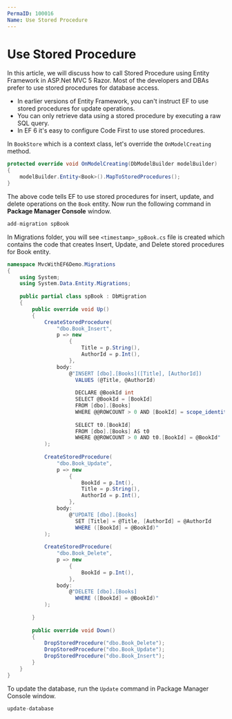 ```yaml
---
PermaID: 100016
Name: Use Stored Procedure
---
```


# Use Stored Procedure

In this article, we will discuss how to call Stored Procedure using Entity Framework in ASP.Net MVC 5 Razor. Most of the developers and DBAs prefer to use stored procedures for database access. 

 - In earlier versions of Entity Framework, you can't instruct EF to use stored procedures for update operations. 
 - You can only retrieve data using a stored procedure by executing a raw SQL query. 
 - In EF 6 it's easy to configure Code First to use stored procedures.

In `BookStore` which is a context class, let's override the `OnModelCreating` method.

```csharp
protected override void OnModelCreating(DbModelBuilder modelBuilder)
{
    modelBuilder.Entity<Book>().MapToStoredProcedures();
}
```

The above code tells EF to use stored procedures for insert, update, and delete operations on the `Book` entity. Now run the following command in **Package Manager Console** window.

```csharp
add-migration spBook
```

In Migrations folder, you will see `<timestamp>_spBook.cs` file is created which contains the code that creates Insert, Update, and Delete stored procedures for Book entity.

```csharp
namespace MvcWithEF6Demo.Migrations
{
    using System;
    using System.Data.Entity.Migrations;
    
    public partial class spBook : DbMigration
    {
        public override void Up()
        {
            CreateStoredProcedure(
                "dbo.Book_Insert",
                p => new
                    {
                        Title = p.String(),
                        AuthorId = p.Int(),
                    },
                body:
                    @"INSERT [dbo].[Books]([Title], [AuthorId])
                      VALUES (@Title, @AuthorId)
                      
                      DECLARE @BookId int
                      SELECT @BookId = [BookId]
                      FROM [dbo].[Books]
                      WHERE @@ROWCOUNT > 0 AND [BookId] = scope_identity()
                      
                      SELECT t0.[BookId]
                      FROM [dbo].[Books] AS t0
                      WHERE @@ROWCOUNT > 0 AND t0.[BookId] = @BookId"
            );
            
            CreateStoredProcedure(
                "dbo.Book_Update",
                p => new
                    {
                        BookId = p.Int(),
                        Title = p.String(),
                        AuthorId = p.Int(),
                    },
                body:
                    @"UPDATE [dbo].[Books]
                      SET [Title] = @Title, [AuthorId] = @AuthorId
                      WHERE ([BookId] = @BookId)"
            );
            
            CreateStoredProcedure(
                "dbo.Book_Delete",
                p => new
                    {
                        BookId = p.Int(),
                    },
                body:
                    @"DELETE [dbo].[Books]
                      WHERE ([BookId] = @BookId)"
            );
            
        }
        
        public override void Down()
        {
            DropStoredProcedure("dbo.Book_Delete");
            DropStoredProcedure("dbo.Book_Update");
            DropStoredProcedure("dbo.Book_Insert");
        }
    }
}
```

To update the database, run the `Update` command in Package Manager Console window.

```csharp
update-database
```

